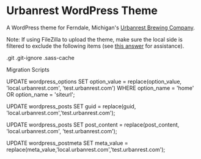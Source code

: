 # Urbanrest WordPress Theme

A WordPress theme for Ferndale, Michigan's [Urbanrest Brewing Company](http://urbanrest.com).

Note: If using FileZilla to upload the theme, make sure the local side is filtered to exclude the following items (see [this answer](http://superuser.com/a/997904) for assistance).

.git
.git-ignore
.sass-cache

Migration Scripts

UPDATE wordpress_options
SET option_value = replace(option_value, 'local.urbanrest.com', 'test.urbanrest.com')
WHERE option_name = 'home'
OR option_name = 'siteurl';

UPDATE wordpress_posts
SET guid = replace(guid, 'local.urbanrest.com','test.urbanrest.com');

UPDATE wordpress_posts
SET post_content = replace(post_content, 'local.urbanrest.com', 'test.urbanrest.com');

UPDATE wordpress_postmeta
SET meta_value = replace(meta_value,'local.urbanrest.com','test.urbanrest.com');